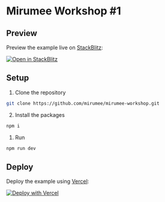 # Mirumee Workshop #1
## Preview

Preview the example live on [StackBlitz](http://stackblitz.com/):

[![Open in StackBlitz](https://developer.stackblitz.com/img/open_in_stackblitz.svg)](https://stackblitz.com/github/mirumee/mirumee-workshop)


## Setup

1. Clone the repository
```bash
git clone https://github.com/mirumee/mirumee-workshop.git
```

2. Install the packages
```bash
npm i
```

1. Run
```bash
npm run dev
```
## Deploy

Deploy the example using [Vercel](https://vercel.com?utm_source=github&utm_medium=readme&utm_campaign=next-example):

[![Deploy with Vercel](https://vercel.com/button)](https://vercel.com/new/git/external?repository-url=https://github.com/mirumee/mirumee-workshop)
